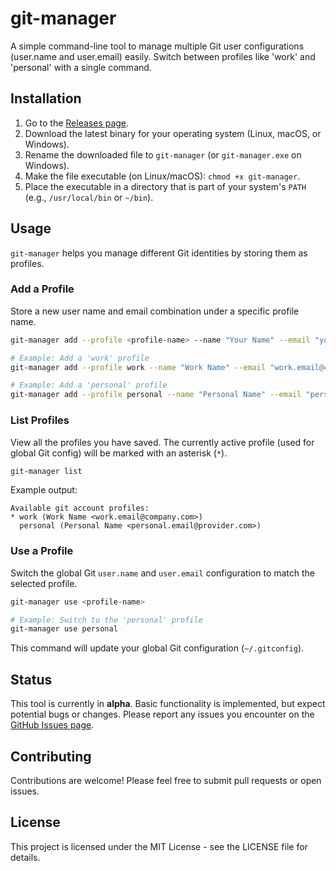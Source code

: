 # git-manager

A simple command-line tool to manage multiple Git user configurations (user.name and user.email) easily. Switch between profiles like 'work' and 'personal' with a single command.

## Installation

1.  Go to the [Releases page](https://github.com/MassimoNodin/git-manager/releases).
2.  Download the latest binary for your operating system (Linux, macOS, or Windows).
3.  Rename the downloaded file to `git-manager` (or `git-manager.exe` on Windows).
4.  Make the file executable (on Linux/macOS): `chmod +x git-manager`.
5.  Place the executable in a directory that is part of your system's `PATH` (e.g., `/usr/local/bin` or `~/bin`).

## Usage

`git-manager` helps you manage different Git identities by storing them as profiles.

### Add a Profile

Store a new user name and email combination under a specific profile name.

```bash
git-manager add --profile <profile-name> --name "Your Name" --email "your.email@example.com"

# Example: Add a 'work' profile
git-manager add --profile work --name "Work Name" --email "work.email@company.com"

# Example: Add a 'personal' profile
git-manager add --profile personal --name "Personal Name" --email "personal.email@provider.com"
```

### List Profiles

View all the profiles you have saved. The currently active profile (used for global Git config) will be marked with an asterisk (`*`).

```bash
git-manager list
```

Example output:

```
Available git account profiles:
* work (Work Name <work.email@company.com>)
  personal (Personal Name <personal.email@provider.com>)
```

### Use a Profile

Switch the global Git `user.name` and `user.email` configuration to match the selected profile.

```bash
git-manager use <profile-name>

# Example: Switch to the 'personal' profile
git-manager use personal
```

This command will update your global Git configuration (`~/.gitconfig`).

## Status

This tool is currently in **alpha**. Basic functionality is implemented, but expect potential bugs or changes. Please report any issues you encounter on the [GitHub Issues page](https://github.com/MassimoNodin/git-manager/issues).

## Contributing

Contributions are welcome! Please feel free to submit pull requests or open issues.

## License

This project is licensed under the MIT License - see the LICENSE file for details.
